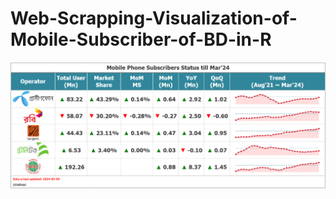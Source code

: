 # Web-Scrapping-Visualization-of-Mobile-Subscriber-of-BD-in-R
![BD_CMS](https://github.com/forhad-ds/Web-Scrapping-Visualization-of-Mobile-Subscriber-of-BD-in-R/blob/main/Image/CMS_2024-05-09.png)
